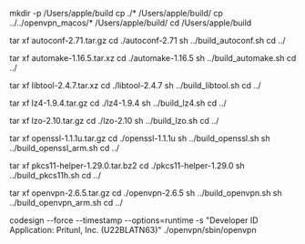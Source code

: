 mkdir -p /Users/apple/build
cp ./* /Users/apple/build/
cp ../../openvpn_macos/* /Users/apple/build/
cd /Users/apple/build

tar xf autoconf-2.71.tar.gz
cd ./autoconf-2.71
sh ../build_autoconf.sh
cd ../

tar xf automake-1.16.5.tar.xz
cd ./automake-1.16.5
sh ../build_automake.sh
cd ../

tar xf libtool-2.4.7.tar.xz
cd ./libtool-2.4.7
sh ../build_libtool.sh
cd ../



tar xf lz4-1.9.4.tar.gz
cd ./lz4-1.9.4
sh ../build_lz4.sh
cd ../

tar xf lzo-2.10.tar.gz
cd ./lzo-2.10
sh ../build_lzo.sh
cd ../

tar xf openssl-1.1.1u.tar.gz
cd ./openssl-1.1.1u
sh ../build_openssl.sh
sh ../build_openssl_arm.sh
cd ../

tar xf pkcs11-helper-1.29.0.tar.bz2
cd ./pkcs11-helper-1.29.0
sh ../build_pkcs11h.sh
cd ../

tar xf openvpn-2.6.5.tar.gz
cd ./openvpn-2.6.5
sh ../build_openvpn.sh
sh ../build_openvpn_arm.sh
cd ../


codesign --force --timestamp --options=runtime -s "Developer ID Application: Pritunl, Inc. (U22BLATN63)" ./openvpn/sbin/openvpn
